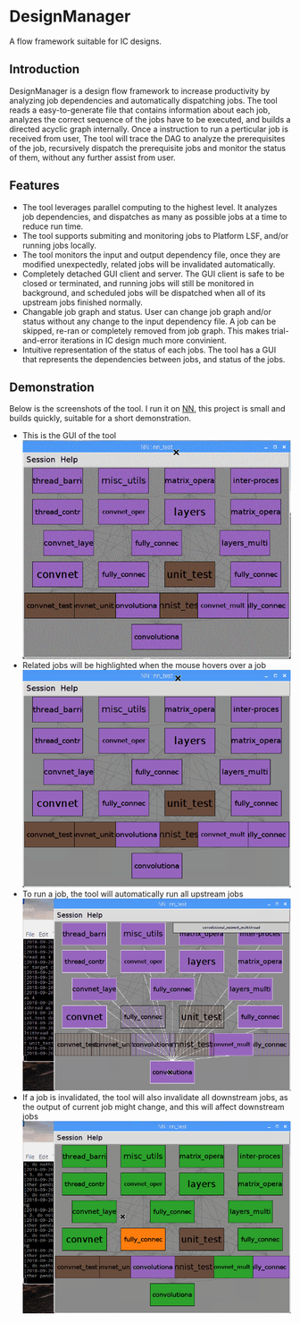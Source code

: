 # DesignManager
A flow framework suitable for IC designs.

## Introduction
DesignManager is a design flow framework to increase productivity by analyzing job dependencies and automatically dispatching jobs. The tool reads a easy-to-generate file that contains information about each job, analyzes the correct sequence of the jobs have to be executed, and builds a directed acyclic graph internally. Once a instruction to run a perticular job is received from user, The tool will trace the DAG to analyze the prerequisites of the job, recursively dispatch the prerequisite jobs and monitor the status of them, without any further assist from user.

## Features
* The tool leverages parallel computing to the highest level. It analyzes job dependencies, and dispatches as many as possible jobs at a time to reduce run time.
* The tool supports submiting and monitoring jobs to Platform LSF, and/or running jobs locally.
* The tool monitors the input and output dependency file, once they are modified unexpectedly, related jobs will be invalidated automatically.
* Completely detached GUI client and server. The GUI client is safe to be closed or terminated, and running jobs will still be monitored in background, and scheduled jobs will be dispatched when all of its upstream jobs finished normally.
* Changable job graph and status. User can change job graph and/or status without any change to the input dependency file. A job can be skipped, re-ran or completely removed from job graph. This makes trial-and-error iterations in IC design much more convinient.
* Intuitive representation of the status of each jobs. The tool has a GUI that represents the dependencies between jobs, and status of the jobs.

## Demonstration
Below is the screenshots of the tool. I run it on [NN](https://github.com/bravo-t/NN), this project is small and builds quickly, suitable for a short demonstration.
* This is the GUI of the tool
![](screenshots/screenshot.gif)
* Related jobs will be highlighted when the mouse hovers over a job
![](screenshots/GUI.gif)
* To run a job, the tool will automatically run all upstream jobs
![](screenshots/run.gif)
* If a job is invalidated, the tool will also invalidate all downstream jobs, as the output of current job might change, and this will affect downstream jobs
![](screenshots/invalidate.gif)
